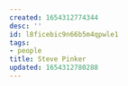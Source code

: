 ```yaml
---
created: 1654312774344
desc: ''
id: l8ficebic9n66b5m4qpwle1
tags:
- people
title: Steve Pinker
updated: 1654312780288
---
```

   
